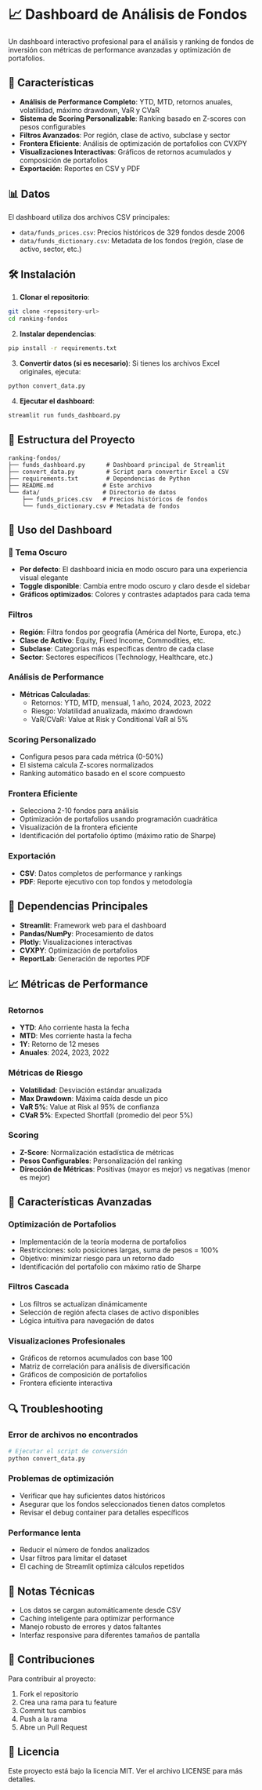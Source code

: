 # 📈 Dashboard de Análisis de Fondos

Un dashboard interactivo profesional para el análisis y ranking de fondos de inversión con métricas de performance avanzadas y optimización de portafolios.

## 🚀 Características

- **Análisis de Performance Completo**: YTD, MTD, retornos anuales, volatilidad, máximo drawdown, VaR y CVaR
- **Sistema de Scoring Personalizable**: Ranking basado en Z-scores con pesos configurables
- **Filtros Avanzados**: Por región, clase de activo, subclase y sector
- **Frontera Eficiente**: Análisis de optimización de portafolios con CVXPY
- **Visualizaciones Interactivas**: Gráficos de retornos acumulados y composición de portafolios
- **Exportación**: Reportes en CSV y PDF

## 📊 Datos

El dashboard utiliza dos archivos CSV principales:

- `data/funds_prices.csv`: Precios históricos de 329 fondos desde 2006
- `data/funds_dictionary.csv`: Metadata de los fondos (región, clase de activo, sector, etc.)

## 🛠️ Instalación

1. **Clonar el repositorio**:
```bash
git clone <repository-url>
cd ranking-fondos
```

2. **Instalar dependencias**:
```bash
pip install -r requirements.txt
```

3. **Convertir datos (si es necesario)**:
Si tienes los archivos Excel originales, ejecuta:
```bash
python convert_data.py
```

4. **Ejecutar el dashboard**:
```bash
streamlit run funds_dashboard.py
```

## 📁 Estructura del Proyecto

```
ranking-fondos/
├── funds_dashboard.py      # Dashboard principal de Streamlit
├── convert_data.py         # Script para convertir Excel a CSV
├── requirements.txt        # Dependencias de Python
├── README.md              # Este archivo
└── data/                  # Directorio de datos
    ├── funds_prices.csv   # Precios históricos de fondos
    └── funds_dictionary.csv # Metadata de fondos
```

## 🎯 Uso del Dashboard

### 🌙 Tema Oscuro
- **Por defecto**: El dashboard inicia en modo oscuro para una experiencia visual elegante
- **Toggle disponible**: Cambia entre modo oscuro y claro desde el sidebar
- **Gráficos optimizados**: Colores y contrastes adaptados para cada tema

### Filtros
- **Región**: Filtra fondos por geografía (América del Norte, Europa, etc.)
- **Clase de Activo**: Equity, Fixed Income, Commodities, etc.
- **Subclase**: Categorías más específicas dentro de cada clase
- **Sector**: Sectores específicos (Technology, Healthcare, etc.)

### Análisis de Performance
- **Métricas Calculadas**: 
  - Retornos: YTD, MTD, mensual, 1 año, 2024, 2023, 2022
  - Riesgo: Volatilidad anualizada, máximo drawdown
  - VaR/CVaR: Value at Risk y Conditional VaR al 5%

### Scoring Personalizado
- Configura pesos para cada métrica (0-50%)
- El sistema calcula Z-scores normalizados
- Ranking automático basado en el score compuesto

### Frontera Eficiente
- Selecciona 2-10 fondos para análisis
- Optimización de portafolios usando programación cuadrática
- Visualización de la frontera eficiente
- Identificación del portafolio óptimo (máximo ratio de Sharpe)

### Exportación
- **CSV**: Datos completos de performance y rankings
- **PDF**: Reporte ejecutivo con top fondos y metodología

## 🔧 Dependencias Principales

- **Streamlit**: Framework web para el dashboard
- **Pandas/NumPy**: Procesamiento de datos
- **Plotly**: Visualizaciones interactivas
- **CVXPY**: Optimización de portafolios
- **ReportLab**: Generación de reportes PDF

## 📈 Métricas de Performance

### Retornos
- **YTD**: Año corriente hasta la fecha
- **MTD**: Mes corriente hasta la fecha
- **1Y**: Retorno de 12 meses
- **Anuales**: 2024, 2023, 2022

### Métricas de Riesgo
- **Volatilidad**: Desviación estándar anualizada
- **Max Drawdown**: Máxima caída desde un pico
- **VaR 5%**: Value at Risk al 95% de confianza
- **CVaR 5%**: Expected Shortfall (promedio del peor 5%)

### Scoring
- **Z-Score**: Normalización estadística de métricas
- **Pesos Configurables**: Personalización del ranking
- **Dirección de Métricas**: Positivas (mayor es mejor) vs negativas (menor es mejor)

## 🚀 Características Avanzadas

### Optimización de Portafolios
- Implementación de la teoría moderna de portafolios
- Restricciones: solo posiciones largas, suma de pesos = 100%
- Objetivo: minimizar riesgo para un retorno dado
- Identificación del portafolio con máximo ratio de Sharpe

### Filtros Cascada
- Los filtros se actualizan dinámicamente
- Selección de región afecta clases de activo disponibles
- Lógica intuitiva para navegación de datos

### Visualizaciones Profesionales
- Gráficos de retornos acumulados con base 100
- Matriz de correlación para análisis de diversificación
- Gráficos de composición de portafolios
- Frontera eficiente interactiva

## 🔍 Troubleshooting

### Error de archivos no encontrados
```bash
# Ejecutar el script de conversión
python convert_data.py
```

### Problemas de optimización
- Verificar que hay suficientes datos históricos
- Asegurar que los fondos seleccionados tienen datos completos
- Revisar el debug container para detalles específicos

### Performance lenta
- Reducir el número de fondos analizados
- Usar filtros para limitar el dataset
- El caching de Streamlit optimiza cálculos repetidos

## 📝 Notas Técnicas

- Los datos se cargan automáticamente desde CSV
- Caching inteligente para optimizar performance
- Manejo robusto de errores y datos faltantes
- Interfaz responsive para diferentes tamaños de pantalla

## 🤝 Contribuciones

Para contribuir al proyecto:
1. Fork el repositorio
2. Crea una rama para tu feature
3. Commit tus cambios
4. Push a la rama
5. Abre un Pull Request

## 📄 Licencia

Este proyecto está bajo la licencia MIT. Ver el archivo LICENSE para más detalles.